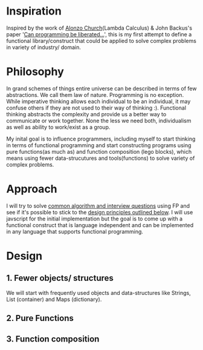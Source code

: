 # Inspiration
Inspired by the work of [Alonzo Church](https://en.wikipedia.org/wiki/Alonzo_Church)(Lambda Calculus) & John Backus's paper '[Can programming be liberated...](https://github.com/van001/lesscode/blob/master/can-programming-be-liberated.pdf)', this is my first attempt to define a functional library/construct that could be applied to solve complex problems in variety of industry/ domain. 

# Philosophy
In grand schemes of things entire universe can be described in terms of few abstractions. We call them law of nature. Programming is no exception. While imperative thinking allows each individual to be an individual, it may confuse others if they are not used to their way of thinking :). Functional thinking abstracts the complexity and provide us a better way to communicate or work together. None the less we need both, individualism as well as ability to work/exist as a group.

My inital goal is to influence programmers, including myself to start thinking in terms of functional programming and start constructing programs using pure functions(as much as) and function composition (lego blocks), which means using fewer data-strucutures and tools(functions) to solve variety of complex problems.

# Approach
I will try to solve [common algorithm and interview questions](https://github.com/van001/lesscode/tree/master/nodejs/excercise) using FP and see if it's possible to stick to the [design principles outlined below](https://github.com/van001/lesscode/blob/master/readme.md#Design). I will use javscript for the initial implementation but the goal is to come up with a functional construct that is language independent and can be implemented in any language that supports functional programming.

# Design
## 1. Fewer objects/ structures
We will start with frequently used objects and data-structures like Strings, List (container) and Maps (dictionary).

## 2. Pure Functions 

## 3. Function composition
